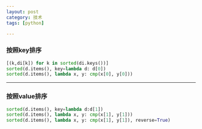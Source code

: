 ```yaml
---
layout: post
category: 技术
tags: [python]

---
```


### 按照key排序

```python
[(k,di[k]) for k in sorted(di.keys())]
sorted(d.items(), key=lambda d: d[0])
sorted(d.items(), lambda x, y: cmp(x[0], y[0]))
```

---


### 按照value排序

```python
sorted(d.items(), key=lambda d:d[1])
sorted(d.items(), lambda x, y: cmp(x[1], y[1]))
sorted(d.items(), lambda x, y: cmp(x[1], y[1]), reverse=True)
```

